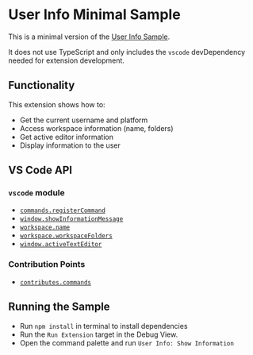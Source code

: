 # User Info Minimal Sample

This is a minimal version of the [User Info Sample](../user-info-sample).

It does not use TypeScript and only includes the `vscode` devDependency needed for extension development.

## Functionality

This extension shows how to:
- Get the current username and platform
- Access workspace information (name, folders)
- Get active editor information
- Display information to the user

## VS Code API

### `vscode` module

- [`commands.registerCommand`](https://code.visualstudio.com/api/references/vscode-api#commands.registerCommand)
- [`window.showInformationMessage`](https://code.visualstudio.com/api/references/vscode-api#window.showInformationMessage)
- [`workspace.name`](https://code.visualstudio.com/api/references/vscode-api#workspace.name)
- [`workspace.workspaceFolders`](https://code.visualstudio.com/api/references/vscode-api#workspace.workspaceFolders)
- [`window.activeTextEditor`](https://code.visualstudio.com/api/references/vscode-api#window.activeTextEditor)

### Contribution Points

- [`contributes.commands`](https://code.visualstudio.com/api/references/contribution-points#contributes.commands)

## Running the Sample

- Run `npm install` in terminal to install dependencies
- Run the `Run Extension` target in the Debug View.
- Open the command palette and run `User Info: Show Information`
